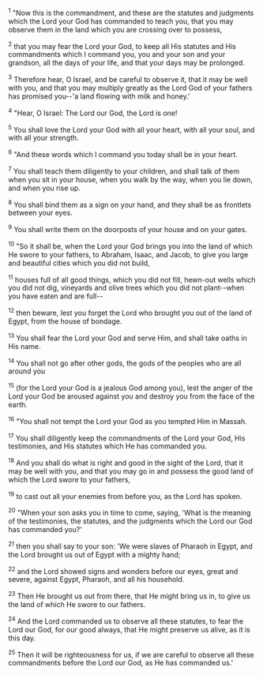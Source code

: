 <sup>1</sup> 
"Now this is the commandment, and these are the statutes and judgments which the Lord your God has commanded to teach you, that you may observe them in the land which you are crossing over to possess, 

<sup>2</sup> 
that you may fear the Lord your God, to keep all His statutes and His commandments which I command you, you and your son and your grandson, all the days of your life, and that your days may be prolonged. 

<sup>3</sup> 
Therefore hear, O Israel, and be careful to observe it, that it may be well with you, and that you may multiply greatly as the Lord God of your fathers has promised you--'a land flowing with milk and honey.' 

<sup>4</sup> 
"Hear, O Israel: The Lord our God, the Lord is one! 

<sup>5</sup> 
You shall love the Lord your God with all your heart, with all your soul, and with all your strength. 

<sup>6</sup> 
"And these words which I command you today shall be in your heart. 

<sup>7</sup> 
You shall teach them diligently to your children, and shall talk of them when you sit in your house, when you walk by the way, when you lie down, and when you rise up. 

<sup>8</sup> 
You shall bind them as a sign on your hand, and they shall be as frontlets between your eyes. 

<sup>9</sup> 
You shall write them on the doorposts of your house and on your gates.

<sup>10</sup> 
"So it shall be, when the Lord your God brings you into the land of which He swore to your fathers, to Abraham, Isaac, and Jacob, to give you large and beautiful cities which you did not build, 

<sup>11</sup> 
houses full of all good things, which you did not fill, hewn-out wells which you did not dig, vineyards and olive trees which you did not plant--when you have eaten and are full-- 

<sup>12</sup> 
then beware, lest you forget the Lord who brought you out of the land of Egypt, from the house of bondage. 

<sup>13</sup> 
You shall fear the Lord your God and serve Him, and shall take oaths in His name. 

<sup>14</sup> 
You shall not go after other gods, the gods of the peoples who are all around you 

<sup>15</sup> 
(for the Lord your God is a jealous God among you), lest the anger of the Lord your God be aroused against you and destroy you from the face of the earth. 

<sup>16</sup> 
"You shall not tempt the Lord your God as you tempted Him in Massah. 

<sup>17</sup> 
You shall diligently keep the commandments of the Lord your God, His testimonies, and His statutes which He has commanded you. 

<sup>18</sup> 
And you shall do what is right and good in the sight of the Lord, that it may be well with you, and that you may go in and possess the good land of which the Lord swore to your fathers, 

<sup>19</sup> 
to cast out all your enemies from before you, as the Lord has spoken. 

<sup>20</sup> 
"When your son asks you in time to come, saying, 'What is the meaning of the testimonies, the statutes, and the judgments which the Lord our God has commanded you?' 

<sup>21</sup> 
then you shall say to your son: 'We were slaves of Pharaoh in Egypt, and the Lord brought us out of Egypt with a mighty hand; 

<sup>22</sup> 
and the Lord showed signs and wonders before our eyes, great and severe, against Egypt, Pharaoh, and all his household. 

<sup>23</sup> 
Then He brought us out from there, that He might bring us in, to give us the land of which He swore to our fathers. 

<sup>24</sup> 
And the Lord commanded us to observe all these statutes, to fear the Lord our God, for our good always, that He might preserve us alive, as it is this day. 

<sup>25</sup> 
Then it will be righteousness for us, if we are careful to observe all these commandments before the Lord our God, as He has commanded us.'